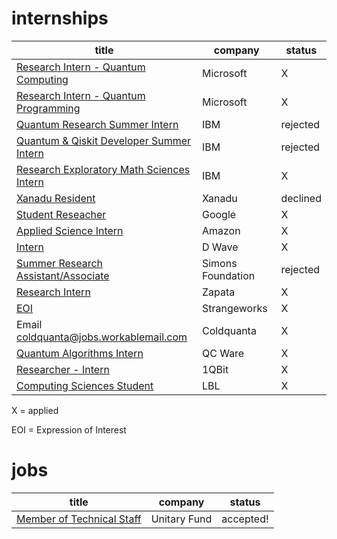 # internships

| title                                                                                                                                                                                                | company           | status   |
| ---------------------------------------------------------------------------------------------------------------------------------------------------------------------------------------------------- | ----------------- | -------- |
| [Research Intern - Quantum Computing](https://careers.microsoft.com/us/en/job/1200743/Research-Intern-Quantum-Computing)                                                                             | Microsoft         | X        |
| [Research Intern - Quantum Programming](https://careers.microsoft.com/us/en/job/1200779/Research-Intern-Quantum-Programming)                                                                         | Microsoft         | X        |
| [Quantum Research Summer Intern](https://careers.ibm.com/job/13790225/quantum-research-summer-intern-masters-phd-2022-remote)                                                                        | IBM               | rejected |
| [Quantum & Qiskit Developer Summer Intern](https://careers.ibm.com/job/13791740/quantum-qiskit-developer-summer-intern-2022-remote)                                                                  | IBM               | rejected |
| [Research Exploratory Math Sciences Intern](https://careers.ibm.com/job/14000042/research-exploratory-math-sciences-2022-intern-graduate-remote/)                                                    | IBM               | X        |
| [Xanadu Resident](https://residency.xanadu.ai)                                                                                                                                                       | Xanadu            | declined |
| [Student Reseacher](https://careers.google.com/jobs/results/143725290565051078-student-researcher-phd-2022/)                                                                                         | Google            | X        |
| [Applied Science Intern](https://www.amazon.jobs/en/jobs/1662949/2022-applied-science-internship-automated-reasoning-computer-vision-machine-learning-quantum-robotics-speech-technologies)          | Amazon            | X        |
| [Intern](https://jobs.lever.co/dwavesys/49f35aa2-edc5-4f55-ba08-04726788e25a)                                                                                                                        | D Wave            | X        |
| [Summer Research Assistant/Associate](https://simonsfoundation.wd1.myworkdayjobs.com/en-US/simonsfoundationcareers/job/162-Fifth-Avenue/Research-Assistant-Associate--Numerical-Algorithms_R0000107) | Simons Foundation | rejected |
| [Research Intern](https://zapata.bamboohr.com/jobs/view.php?id=140&source=bamboohr)                                                                                                                  | Zapata            | X        |
| [EOI](https://strangeworks.com/#resume)                                                                                                                                                              | Strangeworks      | X        |
| Email coldquanta@jobs.workablemail.com                                                                                                                                                               | Coldquanta        | X        |
| [Quantum Algorithms Intern](https://www.qcware.com/careers/quantum-algorithms-intern)                                                                                                                | QC Ware           | X        |
| [Researcher - Intern](https://1qbit.com/careers/current-openings/job-description/?gh_jid=2188808)                                                                                                    | 1QBit             | X        |
| [Computing Sciences Student](https://jobs.lbl.gov/jobs/2022-computing-sciences-student-program-4418)                                                                                                 | LBL               | X        |

X = applied

EOI = Expression of Interest

# jobs

| title                                                           | company      | status    |
| --------------------------------------------------------------- | ------------ | --------- |
| [Member of Technical Staff](https://unitary.fund/jobs/mts.html) | Unitary Fund | accepted! |
